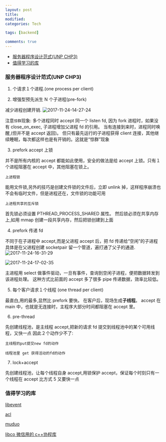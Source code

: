 ```yaml
---
layout: post
title:
modified:
categories: Tech

tags: [backend]

comments: true
---
```


<!-- TOC -->

- [服务器程序设计范式(UNP CHP3)](#服务器程序设计范式UNP-CHP3)
- [值得学习的库](#值得学习的库)

<!-- /TOC -->

### 服务器程序设计范式(UNP CHP3)

1. 个请求１个进程.(one process per client)

2. 增强型预先派生 N 个子进程(pre-fork)

减少进程创建开销.
![2017-11-24-14-27-24](https://images-1257933000.cos.ap-chengdu.myqcloud.com/2017-11-24-14-27-24.png)

注意`惊群`现象:
多个进程同时 accept 同一个 listen fd, 因为 fork 进程时，如果没有 close_on_exec, 子进程增加父进程 fd 的引用。
当有连接到来时，进程同时唤醒,(但并不是 accept 返回)。
但只有最先运行的子进程获得 client 连接，其他继续睡眠，每次都这样也是有开销的。这就是“惊群”现象

3. prefork accept 上锁

并不是所有内核的 accept 都能如此使用，安全的做法是给 accept 上锁。只有１个进程阻塞在 accept 中，其他阻塞在锁上。

`上进程锁`

能用文件锁,另外的技巧是创建文件锁的文件后，立即 unlink 掉，这样程序崩溃也不会有临时文件，但是进程还在，文件锁的功能可用

`上进程共享的互斥锁`

首先锁必须设置 PTHREAD_PROCESS_SHARED 属性。
然后锁必须在共享内存上,如用 mmap 创建一段共享内存，然后把锁创建到上面

4. prefork 传递 fd

不同于在子进程中 accept,而是父进程 accept 后，把 fd 传递给“空闲”的子进程
具体是在父进程创建 socketpair 留一个管道，遍打通了父子的通道.
![2017-11-24-16-31-29](https://images-1257933000.cos.ap-chengdu.myqcloud.com/2017-11-24-16-31-29.png)

![2017-11-24-17-02-35](https://images-1257933000.cos.ap-chengdu.myqcloud.com/2017-11-24-17-02-35.png)

主进程用 select 做事件驱动，一旦有事件，查询到空闲子进程，便把数据转发到该进程处理。
这种方式比前面的 accept 多了很多 pipe 传递数据，效率比较低。

5. 每个客户请求１个线程 (one thread per client)

最直白,用的最多,显然比 prefork 要快。
在客户后，现场生成**子线程**。
accept 在 main 中，也就是无连接时，主程序大部分时间都阻塞在 accept 里。

6. pre-thread

先创建线程池，是主线程 accept,把新的请求 fd 提交到线程池中的某个可用线程，又快一点
因此２个动作少不了:

`主线程的put提交new fd的动作`

`线程池里 get 获得活动的fd的动作`

7. lock+accept

先创建线程池，让每个线程自身 accept,用锁保护 accept，保证每个时刻只有一个线程在 accept
比方式 5 又要快一点

### 值得学习的库

[libevent](http://libevent.org/)

[acl](https://github.com/acl-dev/acl/)

[muduo](https://www.cnblogs.com/gaorong/p/6476757.html)

[libco 微信用的 c++协程库](https://code.csdn.net/Tencent/libco/tree/master)
